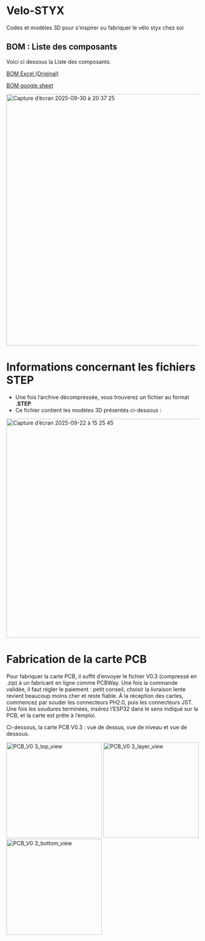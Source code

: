 # Velo-STYX
Codes et modèles 3D pour s'inspirer ou fabriquer le vélo styx chez soi 
## BOM : Liste des composants
Voici ci dessous la Liste des composants.

[BOM Excel (Original)](https://github.com/Axel-Ladaique/Velo-STYX/blob/main/01_BOM%20Liste%20des%20composants/1_BOM%20STYX%20V2.5.xlsx)

[BOM google sheet](https://docs.google.com/spreadsheets/d/19vOGE_QkLGgu38JTzU2YtKTNE64U9HrzXLUYEj6seYQ/edit?hl=fr&gid=0#gid=0)

<img width="1133" height="657" alt="Capture d’écran 2025-09-30 à 20 37 25" src="https://github.com/user-attachments/assets/3ee97ba2-1bb6-4fdb-8d03-57951fa890c3" />

# Informations concernant les fichiers STEP

- Une fois l’archive décompressée, vous trouverez un fichier au format **.STEP**.  
- Ce fichier contient les modèles 3D présentés ci-dessous :
<img width="1064" height="572" alt="Capture d’écran 2025-09-22 à 15 25 45" src="https://github.com/user-attachments/assets/d49a0492-0c5e-486f-a2c4-605321a87d47" />

# Fabrication de la carte PCB

Pour fabriquer la carte PCB, il suffit d’envoyer le fichier V0.3 (compressé en .zip) à un fabricant en ligne comme PCBWay. Une fois la commande validée, il faut régler le paiement : petit conseil, choisir la livraison lente revient beaucoup moins cher et reste fiable.
À la réception des cartes, commencez par souder les connecteurs PH2.0, puis les connecteurs JST. Une fois les soudures terminées, insérez l’ESP32 dans le sens indiqué sur la PCB, et la carte est prête à l’emploi.

Ci-dessous, la carte PCB V0.3 : vue de dessus, vue de niveau et vue de dessous.
<p align="left">
  <img width="250" alt="PCB_V0 3_top_view" src="https://github.com/user-attachments/assets/b1e63832-8149-417a-ab32-6b162f6985c9" />
  <img width="250" alt="PCB_V0 3_layer_view" src="https://github.com/user-attachments/assets/356efb8a-082e-4e4e-9af9-c0efc16f8346" />
  <img width="250" alt="PCB_V0 3_bottom_view" src="https://github.com/user-attachments/assets/04891eed-ac97-4158-a4ce-5c7713187e3c" />
</p>


